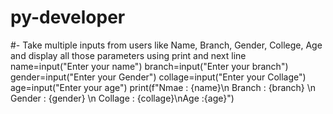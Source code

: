 # py-developer
#- Take multiple inputs from users like Name, Branch, Gender, College, Age and display all those parameters using print and next line
name=input("Enter your name")
branch=input("Enter your branch")
gender=input("Enter your Gender")
collage=input("Enter your Collage")
age=input("Enter your age")
print(f"Nmae : {name}\n Branch : {branch} \n Gender : {gender} \n Collage : {collage}\nAge :{age}")
